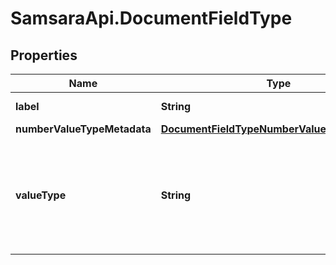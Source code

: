 # SamsaraApi.DocumentFieldType

## Properties
Name | Type | Description | Notes
------------ | ------------- | ------------- | -------------
**label** | **String** | Descriptive name of this field type. | 
**numberValueTypeMetadata** | [**DocumentFieldTypeNumberValueTypeMetadata**](DocumentFieldTypeNumberValueTypeMetadata.md) |  | [optional] 
**valueType** | **String** | The kind of value that can be submitted for this fieldType. It should be either ValueType_Number, ValueType_String, or ValueType_Photo. | 


